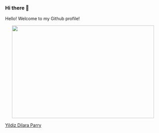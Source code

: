 ### Hi there 👋
 <p><span id="greeting">Hello!</span> Welcome to my Github profile!</p>
<p align="center">
  <img width="460" height="300" src='https://media.giphy.com/media/0dQ0CkvCxw4RwR3G0S/giphy.gif'>
</p>  

 <div class="LI-profile-badge"  data-version="v1" data-size="medium" data-locale="en_US" data-type="horizontal" data-theme="dark" data-vanity="yildiz-dilara-parry-"><a class="LI-simple-link" href='https://be.linkedin.com/in/yildiz-dilara-parry-?trk=profile-badge'>Yildiz Dilara Parry</a></div>
